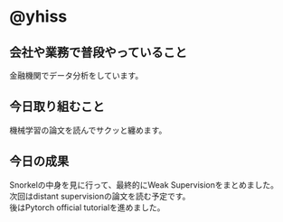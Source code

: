 # @yhiss

## 会社や業務で普段やっていること

金融機関でデータ分析をしています。  

## 今日取り組むこと
機械学習の論文を読んでサクッと纏めます。  

## 今日の成果
Snorkelの中身を見に行って、最終的にWeak Supervisionをまとめました。  
次回はdistant supervisionの論文を読む予定です。  
後はPytorch official tutorialを進めました。
